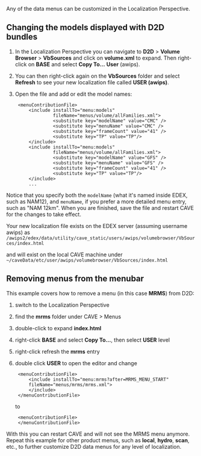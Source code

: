 
Any of the data menus can be customized in the Localization Perspective.  

## Changing the models displayed with D2D bundles

1. In the Localization Perspective you can navigate to **D2D** > **Volume Browser** > **VbSources** and click on **volume.xml** to expand. Then right-click on **BASE** and select **Copy To...** **User** (awips).

2. You can then right-click again on the **VbSources** folder and select **Refresh** to see your new localization file called **USER (awips)**.  

3. Open the file and add or edit the model names: 

        <menuContributionFile>
        	<include installTo="menu:models" 
                     fileName="menus/volume/allFamilies.xml">
                     <substitute key="modelName" value="CMC" />
                     <substitute key="menuName" value="CMC" />
                     <substitute key="frameCount" value="41" />
                     <substitute key="TP" value="TP"/>
            </include>
        	<include installTo="menu:models" 
                     fileName="menus/volume/allFamilies.xml">
                     <substitute key="modelName" value="GFS" />
                     <substitute key="menuName" value="GFS" />
                     <substitute key="frameCount" value="41" />
                     <substitute key="TP" value="TP"/>
            </include>
            ...

Notice that you specify both the `modelName` (what it's named inside EDEX, such as NAM12), and `menuName`, if you prefer a more detailed menu entry, such as "NAM 12km". When you are finished, save the file and restart CAVE for the changes to take effect.

Your new localization file exists on the EDEX server (assuming username awips) as
`/awips2/edex/data/utility/cave_static/users/awips/volumebrowser/VbSources/index.html`

and will exist on the local CAVE machine under `~/caveData/etc/user/awips/volumebrowser/VbSources/index.html`


## Removing menus from the menubar

This example covers how to remove a menu (in this case **MRMS**) from D2D:

1. switch to the Localization Perspective
2. find the **mrms** folder under CAVE > Menus
3. double-click to expand **index.html**
4. right-click **BASE** and select **Copy To...**, then select **USER** level
5. right-click refresh the **mrms** entry
6. double click **USER** to open the editor and change
    
        <menuContributionFile>
            <include installTo="menu:mrms?after=MRMS_MENU_START"
            fileName="menus/mrms/mrms.xml">
            </include>
        </menuContributionFile>

    to 
    
        <menuContributionFile>
        </menuContributionFile>

With this you can restart CAVE and will not see the MRMS menu anymore.  Repeat this example for other product menus, such as **local**, **hydro**, **scan**, etc., to further customize D2D data menus for any level of localization.
